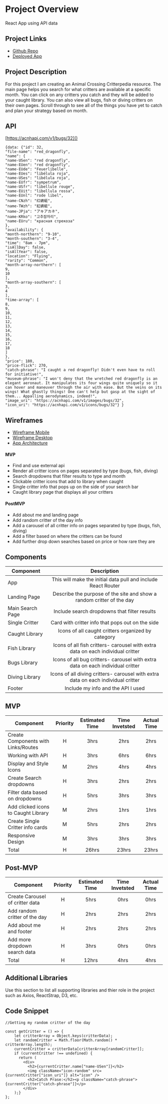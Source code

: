 # Project Overview
React App using API data

## Project Links

- [Github Repo](https://github.com/LaurenColvin/project-2-react)
- [Deployed App](https://laurencolvin.github.io/project-2-react/)

## Project Description

For this project I am creating an Animal Crossing Critterpedia resource. The main page helps you search for what critters are available at a specific month. You can click on any critters you catch and they will be added to your caught library. You can also view all bugs, fish or diving critters on their own pages. Scroll through to see all of the things you have yet to catch and plan your strategy based on month.

## API

[https://acnhapi.com/v1/bugs/32]()


```
{data: {"id": 32,
"file-name": "red_dragonfly",
"name": {
"name-USen": "red dragonfly",
"name-EUen": "red dragonfly",
"name-EUde": "Feuerlibelle",
"name-EUes": "libélula roja",
"name-USes": "libélula roja",
"name-EUfr": "sympetrum",
"name-USfr": "libellule rouge",
"name-EUit": "libellula rossa",
"name-EUnl": "rode libel",
"name-CNzh": "红蜻蜓",
"name-TWzh": "紅蜻蜓",
"name-JPja": "アキアカネ",
"name-KRko": "고추잠자리",
"name-EUru": "красная стрекоза"
},
"availability": {
"month-northern": "9-10",
"month-southern": "3-4",
"time": "8am - 7pm",
"isAllDay": false,
"isAllYear": false,
"location": "Flying",
"rarity": "Common",
"month-array-northern": [
9,
10
],
"month-array-southern": [
3,
4
],
"time-array": [
8,
9,
10,
11,
12,
13,
14,
15,
16,
17,
18
]
},
"price": 180,
"price-flick": 270,
"catch-phrase": "I caught a red dragonfly! Didn't even have to roll for initiative!",
"museum-phrase": "I won't deny that the wretched red dragonfly is an elegant aeronaut. It manipulates its four wings quite uniquely so it can hover and maneuver through the air with ease. But the veins on its wings! What ghastly things! One can't help but gasp at the sight of them... Appalling aerodynamics, indeed!",
"image_uri": "https://acnhapi.com/v1/images/bugs/32",
"icon_uri": "https://acnhapi.com/v1/icons/bugs/32"} }
```


## Wireframes

- [Wireframe Mobile](https://wireframepro.mockflow.com/view/Mwp7JBecunb#/page/b9ef194be98d41b0a223b32011dd39a0)
- [Wireframe Desktop](https://wireframepro.mockflow.com/view/Mwp7JBecunb#/page/D99736ccabfbb471d6976e50fad8e0f8f)
- [App Architecture](https://wireframepro.mockflow.com/view/Mwp7JBecunb#/page/D45082a437d1932350ecfeda6e939c439)
 

#### MVP
- Find and use external api 
- Render all critter icons on pages separated by type (bugs, fish, diving) 
- Search dropdowns that filter results to type and month
- Clickable critter icons that add to library when caught
- Single critter info that pops up on the side of your search bar
- Caught library page that displays all your critters

#### PostMVP

- Add about me and landing page
- Add random critter of the day info
- Add a carousel of all critter info on pages separated by type (bugs, fish, diving) 
- Add a filter based on where the critters can be found
- Add further drop down searches based on price or how rare they are

## Components 

| Component | Description | 
| --- | :---: | 
| App | This will make the initial data pull and include React Router|
| Landing Page | Describe the purpose of the site and show a random critter of the day | 
| Main Search Page | Include search dropdowns that filter results | 
| Single Critter | Card with critter info that pops out on the side | 
| Caught Library | Icons of all caught critters organized by category | 
| Fish Library | Icons of all fish critters- carousel with extra data on each individual critter | 
| Bugs Library | Icons of all bug critters- carousel with extra data on each individual critter  | 
| Diving Library | Icons of all diving critters- carousel with extra data on each individual critter  | 
| Footer | Include my info and the API I used |

## MVP

| Component | Priority | Estimated Time | Time Invetsted | Actual Time |
| --- | :---: |  :---: | :---: | :---: |
| Create Components with Links/Routes | H | 3hrs| 2hrs | 2hrs |
| Working with API | H | 3hrs| 6hrs | 6hrs |
| Display and Style Icons | M | 2hrs| 4hrs | 4hrs |
| Create Search dropdowns| H | 3hrs| 2hrs | 2hrs |
| Filter data based on dropdowns | H | 5hrs| 3hrs | 3hrs |
| Add clicked icons to Caught Library | M | 2hrs| 1hrs | 1hrs |
| Create Single Critter info cards | M | 5hrs| 2hrs | 2hrs |
| Responsive Design | M | 3hrs| 3hrs | 3hrs |
| Total | H | 26hrs| 23hrs | 23hrs |

## Post-MVP

| Component | Priority | Estimated Time | Time Invetsted | Actual Time |
| --- | :---: |  :---: | :---: | :---: |
| Create Carousel of critter data | H | 5hrs| 0hrs | 0hrs |
| Add random critter of the day | H | 2hrs| 2hrs | 2hrs |
| Add about me and footer | H | 2hrs| 2hrs | 2hrs |
| Add more dropdown search data | H | 3hrs| 0hrs | 0hrs |
| Total | H | 12hrs| 4hrs | 4hrs |

## Additional Libraries
 Use this section to list all supporting libraries and thier role in the project such as Axios, ReactStrap, D3, etc. 

## Code Snippet

```
//Getting my random critter of the day

const getCritter = () => {
    let critterArray = Object.keys(critterData);
    let randomCritter = Math.floor(Math.random() * critterArray.length);
    currentCritter = critterData[critterArray[randomCritter]];
    if (currentCritter !== undefined) {
      return (
        <div>
          <h2>{currentCritter.name["name-USen"]}</h2>
          <img className="icon-random" src={currentCritter["icon_uri"]} alt="icon" />
          <h2>Catch Prase:</h2><p className="catch-phrase">{currentCritter["catch-phrase"]}</p>
        </div>
    );}
};

```
